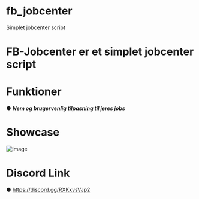 # fb_jobcenter
Simplet jobcenter script

# FB-Jobcenter er et simplet jobcenter script

# Funktioner
● ***Nem og brugervenlig tilpasning til jeres jobs***

# Showcase
![image](https://github.com/user-attachments/assets/b692faf9-3f04-4895-b91a-51315bc6334a)

# Discord Link
● https://discord.gg/RXKxvsVJp2


